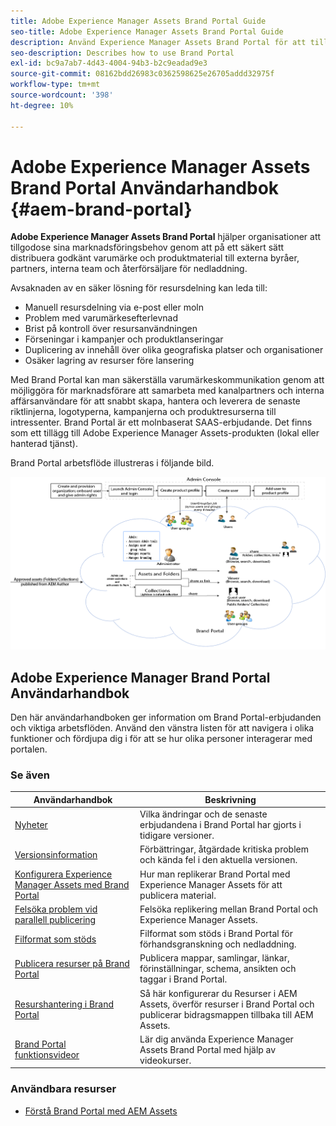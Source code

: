 ```yaml
---
title: Adobe Experience Manager Assets Brand Portal Guide
seo-title: Adobe Experience Manager Assets Brand Portal Guide
description: Använd Experience Manager Assets Brand Portal för att tillgodose marknadsföringsbehoven genom att på ett säkert sätt distribuera godkänt varumärkes- och produktmaterial till externa byråer, partners, interna team och återförsäljare för nedladdning.
seo-description: Describes how to use Brand Portal
exl-id: bc9a7ab7-4d43-4004-94b3-b2c9eadad9e3
source-git-commit: 08162bdd26983c0362598625e26705addd32975f
workflow-type: tm+mt
source-wordcount: '398'
ht-degree: 10%

---
```


# Adobe Experience Manager Assets Brand Portal Användarhandbok {#aem-brand-portal}

**Adobe Experience Manager Assets Brand Portal** hjälper organisationer att tillgodose sina marknadsföringsbehov genom att på ett säkert sätt distribuera godkänt varumärke och produktmaterial till externa byråer, partners, interna team och återförsäljare för nedladdning.

Avsaknaden av en säker lösning för resursdelning kan leda till:

* Manuell resursdelning via e-post eller moln
* Problem med varumärkesefterlevnad
* Brist på kontroll över resursanvändningen
* Förseningar i kampanjer och produktlanseringar
* Duplicering av innehåll över olika geografiska platser och organisationer
* Osäker lagring av resurser före lansering

Med Brand Portal kan man säkerställa varumärkeskommunikation genom att möjliggöra för marknadsförare att samarbeta med kanalpartners och interna affärsanvändare för att snabbt skapa, hantera och leverera de senaste riktlinjerna, logotyperna, kampanjerna och produktresurserna till intressenter.
Brand Portal är ett molnbaserat SAAS-erbjudande. Det finns som ett tillägg till Adobe Experience Manager Assets-produkten (lokal eller hanterad tjänst).

Brand Portal arbetsflöde illustreras i följande bild.

![](assets/BPWorkflow1.png)

## Adobe Experience Manager Brand Portal Användarhandbok

Den här användarhandboken ger information om Brand Portal-erbjudanden och viktiga arbetsflöden. Använd den vänstra listen för att navigera i olika funktioner och fördjupa dig i för att se hur olika personer interagerar med portalen.

### Se även

| Användarhandbok | Beskrivning |
|--- |---|
| [Nyheter](whats-new.md) | Vilka ändringar och de senaste erbjudandena i Brand Portal har gjorts i tidigare versioner. |
| [Versionsinformation](brand-portal-release-notes.md) | Förbättringar, åtgärdade kritiska problem och kända fel i den aktuella versionen. |
| [Konfigurera Experience Manager Assets med Brand Portal](../using/configure-aem-assets-with-brand-portal.md) | Hur man replikerar Brand Portal med Experience Manager Assets för att publicera material. |
| [Felsöka problem vid parallell publicering](troubleshoot-parallel-publishing.md) | Felsöka replikering mellan Brand Portal och Experience Manager Assets. |
| [Filformat som stöds](brand-portal-supported-formats.md) | Filformat som stöds i Brand Portal för förhandsgranskning och nedladdning. |
| [Publicera resurser på Brand Portal](brand-portal-sharing-folders.md) | Publicera mappar, samlingar, länkar, förinställningar, schema, ansikten och taggar i Brand Portal. |
| [Resurshantering i Brand Portal](brand-portal-asset-sourcing.md) | Så här konfigurerar du Resurser i AEM Assets, överför resurser i Brand Portal och publicerar bidragsmappen tillbaka till AEM Assets. |
| [Brand Portal funktionsvideor](https://experienceleague.adobe.com/?lang=en&amp;tag=Brand+Portal#recommended/solutions/experience-manager) | Lär dig använda Experience Manager Assets Brand Portal med hjälp av videokurser. |

### Användbara resurser

* [Förstå Brand Portal med AEM Assets](https://experienceleague.adobe.com/docs/experience-manager-brand-portal/using/home.html)
